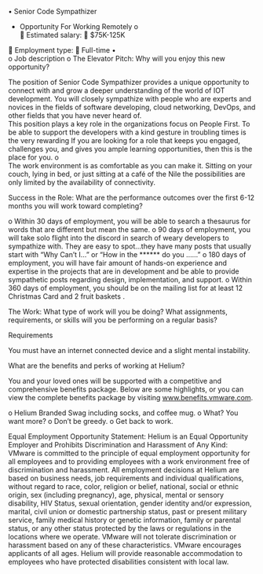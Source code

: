 •	Senior Code Sympathizer 
- Opportunity For Working Remotely
o	
	Estimated salary:
	$75K-125K

	Employment type:
	Full-time
•	
o	Job description
o	The Elevator Pitch: Why will you enjoy this new opportunity?

The position of Senior Code Sympathizer provides a unique opportunity to connect with and grow a deeper understanding of the world of IOT development.  You will closely sympathize with people who are experts and novices in the fields of software developing, cloud networking, DevOps, and other fields that you have never heard of.  
This position plays a key role in the organizations focus on People First.  To be able to support the developers with a kind gesture in troubling times is the very rewarding
If you are looking for a role that keeps you engaged, challenges you, and gives you ample learning opportunities, then this is the place for you.
o	
The work environment is as comfortable as you can make it.  Sitting on your couch, lying in bed, or just sitting at a café of the Nile the possibilities are only limited by the availability of connectivity.

Success in the Role: What are the performance outcomes over the first 6-12 months you will work toward completing?

o	Within 30 days of employment, you will be able to search a thesaurus for words that are different but mean the same. 
o	90 days of employment, you will take solo flight into the discord in search of weary developers to sympathize with. They are easy to spot…they have many posts that usually start with “Why Can’t I…”  or “How in the ****** do you ……”
o	180 days of employment, you will have fair amount of hands-on experience and expertise in the projects that are in development and be able to provide sympathetic posts regarding design, implementation, and support.
o	Within 360 days of employment, you should be on the mailing list for at least 12 Christmas Card and 2 fruit baskets .


The Work: What type of work will you be doing? What assignments, requirements, or skills will you be performing on a regular basis?

Requirements

You must have an internet connected device and a slight mental instability. 

What are the benefits and perks of working at Helium?

You and your loved ones will be supported with a competitive and comprehensive benefits package. Below are some highlights, or you can view the complete benefits package by visiting www.benefits.vmware.com.

o	Helium Branded Swag including socks, and coffee mug.
o	What?  You want more?
o	Don’t be greedy.
o	Get back to work. 



Equal Employment Opportunity Statement: Helium is an Equal Opportunity Employer and Prohibits Discrimination and Harassment of Any Kind: VMware is committed to the principle of equal employment opportunity for all employees and to providing employees with a work environment free of discrimination and harassment. All employment decisions at Helium are based on business needs, job requirements and individual qualifications, without regard to race, color, religion or belief, national, social or ethnic origin, sex (including pregnancy), age, physical, mental or sensory disability, HIV Status, sexual orientation, gender identity and/or expression, marital, civil union or domestic partnership status, past or present military service, family medical history or genetic information, family or parental status, or any other status protected by the laws or regulations in the locations where we operate. VMware will not tolerate discrimination or harassment based on any of these characteristics. VMware encourages applicants of all ages. Helium will provide reasonable accommodation to employees who have protected disabilities consistent with local law.

